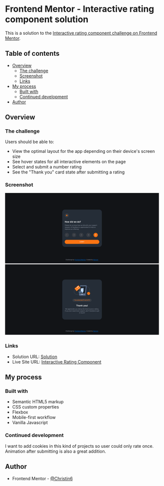 # Frontend Mentor - Interactive rating component solution

This is a solution to the [Interactive rating component challenge on Frontend Mentor](https://www.frontendmentor.io/challenges/interactive-rating-component-koxpeBUmI).

## Table of contents

- [Overview](#overview)
  - [The challenge](#the-challenge)
  - [Screenshot](#screenshot)
  - [Links](#links)
- [My process](#my-process)
  - [Built with](#built-with)
  - [Continued development](#continued-development)
- [Author](#author)

## Overview

### The challenge

Users should be able to:

- View the optimal layout for the app depending on their device's screen size
- See hover states for all interactive elements on the page
- Select and submit a number rating
- See the "Thank you" card state after submitting a rating

### Screenshot

![rating page screenshot](./Screenshot/Screenshot.png)
![thank you page screenshot](/Screenshot/Screenshot2.png)

### Links

- Solution URL: [Solution](https://github.com/Christin6/Interactive-rating-component)
- Live Site URL: [Interactive Rating Component](https://christin6.github.io/Interactive-rating-component/)

## My process

### Built with

- Semantic HTML5 markup
- CSS custom properties
- Flexbox
- Mobile-first workflow
- Vanilla Javascript

### Continued development

I want to add cookies in this kind of projects so user could only rate once. Animation after submitting is also a great addition.

## Author

- Frontend Mentor - [@Christin6](https://www.frontendmentor.io/profile/Christin6)
